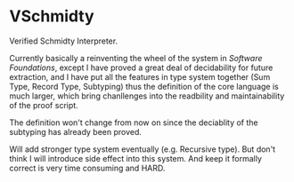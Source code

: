 # VSchmidty
Verified Schmidty Interpreter.

Currently basically a reinventing the wheel of the system in *Software Foundations*, except I have proved a great deal of decidability for future extraction, and I have put all the features in type system together (Sum Type, Record Type, Subtyping) thus the definition of the core language is much larger, which bring chanllenges into the readbility and maintainability of the proof script.

The definition won't change from now on since the deciablity of the subtyping has already been proved. 

Will add stronger type system eventually (e.g. Recursive type). But don't think I will introduce side effect into this system. And keep it formally correct is very time consuming and HARD.
